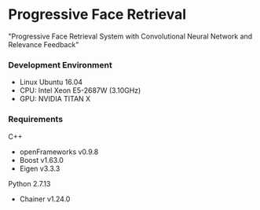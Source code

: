 # Progressive Face Retrieval
"Progressive Face Retrieval System with 
Convolutional Neural Network and Relevance Feedback"

### Development Environment
* Linux Ubuntu 16.04
* CPU: Intel Xeon E5-2687W (3.10GHz)
* GPU: NVIDIA TITAN X

### Requirements
C++
* openFrameworks v0.9.8
* Boost v1.63.0
* Eigen v3.3.3

Python 2.7.13
* Chainer v1.24.0
